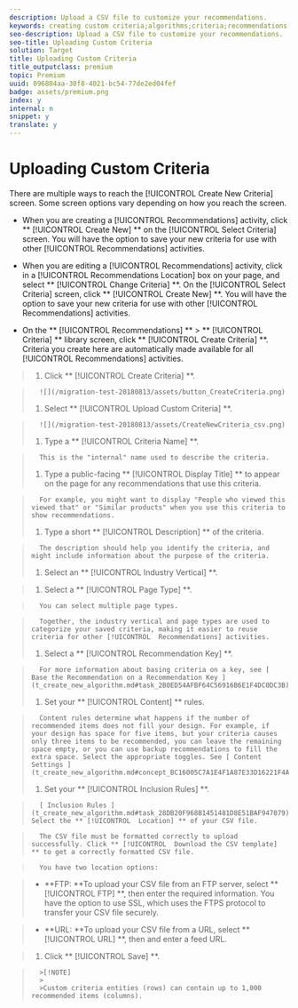 ```yaml
---
description: Upload a CSV file to customize your recommendations.
keywords: creating custom criteria;algorithms;criteria;recommendations criteria;csv;ftp;upload csv
seo-description: Upload a CSV file to customize your recommendations.
seo-title: Uploading Custom Criteria
solution: Target
title: Uploading Custom Criteria
title_outputclass: premium
topic: Premium
uuid: 096804aa-30f8-4021-bc54-77de2ed04fef
badge: assets/premium.png
index: y
internal: n
snippet: y
translate: y
---
```


# Uploading Custom Criteria

There are multiple ways to reach the [!UICONTROL  Create New Criteria] screen. Some screen options vary depending on how you reach the screen. 

* When you are creating a [!UICONTROL  Recommendations] activity, click ** [!UICONTROL  Create New] ** on the [!UICONTROL  Select Criteria] screen. You will have the option to save your new criteria for use with other [!UICONTROL  Recommendations] activities. 

* When you are editing a [!UICONTROL  Recommendations] activity, click in a [!UICONTROL  Recommendations Location] box on your page, and select ** [!UICONTROL  Change Criteria] **. On the [!UICONTROL  Select Criteria] screen, click ** [!UICONTROL  Create New] **. You will have the option to save your new criteria for use with other [!UICONTROL  Recommendations] activities. 

* On the ** [!UICONTROL  Recommendations] ** > ** [!UICONTROL  Criteria] ** library screen, click ** [!UICONTROL  Create Criteria] **. Criteria you create here are automatically made available for all [!UICONTROL  Recommendations] activities. 


>1. Click ** [!UICONTROL  Create Criteria] **.

>       ![](/migration-test-20180813/assets/button_CreateCriteria.png) 
>1. Select ** [!UICONTROL  Upload Custom Criteria] **.

>       ![](/migration-test-20180813/assets/CreateNewCriteria_csv.png) 
>1. Type a ** [!UICONTROL  Criteria Name] **.

>       This is the "internal" name used to describe the criteria. 
>1. Type a public-facing ** [!UICONTROL  Display Title] ** to appear on the page for any recommendations that use this criteria.

>       For example, you might want to display "People who viewed this viewed that" or "Similar products" when you use this criteria to show recommendations. 
>1. Type a short ** [!UICONTROL  Description] ** of the criteria.

>       The description should help you identify the criteria, and might include information about the purpose of the criteria. 
>1. Select an ** [!UICONTROL  Industry Vertical] **.

>1. Select a ** [!UICONTROL  Page Type] **.

>       You can select multiple page types. 

>       Together, the industry vertical and page types are used to categorize your saved criteria, making it easier to reuse criteria for other [!UICONTROL  Recommendations] activities. 
>1. Select a ** [!UICONTROL  Recommendation Key] **.

>       For more information about basing criteria on a key, see [ Base the Recommendation on a Recommendation Key ](t_create_new_algorithm.md#task_2B0ED54AFBF64C56916B6E1F4DC0DC3B). 
>1. Set your ** [!UICONTROL  Content] ** rules.

>       Content rules determine what happens if the number of recommended items does not fill your design. For example, if your design has space for five items, but your criteria causes only three items to be recommended, you can leave the remaining space empty, or you can use backup recommendations to fill the extra space. Select the appropriate toggles. See [ Content Settings ](t_create_new_algorithm.md#concept_BC16005C7A1E4F1A87E33D16221F4A96). 
>1. Set your ** [!UICONTROL  Inclusion Rules] **.

>       [ Inclusion Rules ](t_create_new_algorithm.md#task_28DB20F968B1451481D8E51BAF947079)1. Select the ** [!UICONTROL  Location] ** of your CSV file.

>       The CSV file must be formatted correctly to upload successfully. Click ** [!UICONTROL  Download the CSV template] ** to get a correctly formatted CSV file. 

>       You have two location options: 

>    
>    * **FTP: **To upload your CSV file from an FTP server, select ** [!UICONTROL  FTP] **, then enter the required information. You have the option to use SSL, which uses the FTPS protocol to transfer your CSV file securely. 

>    * **URL: **To upload your CSV file from a URL, select ** [!UICONTROL  URL] **, then and enter a feed URL. 


>1. Click ** [!UICONTROL  Save] **.


>       >[!NOTE]
>       >
>       >Custom criteria entities (rows) can contain up to 1,000 recommended items (columns).

